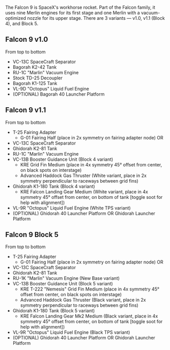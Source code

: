 The Falcon 9 is SpaceX's workhorse rocket. Part of the Falcon family, it uses nine Merlin engines for its first stage and one Merlin with a vacuum-optimized nozzle for its upper stage. There are 3 variants — v1.0, v1.1 (Block 4), and Block 5.

## Falcon 9 v1.0

From top to bottom

* VC-13C SpaceCraft Separator
* Bagorah K2-42 Tank
* RU-1C "Marlin" Vacuum Engine
* Stock TD-25 Decoupler
* Bagorah K1-125 Tank
* VL-9D "Octopus" Liquid Fuel Engine
* (OPTIONAL) Bagorah 40 Launcher Platform

## Falcon 9 v1.1

From top to bottom

* T-25 Fairing Adapter
  * G-01 Fairing Half (place in 2x symmetry on fairing adapter node)
OR
* VC-13C SpaceCraft Separator
* Ghidorah K2-81 Tank
* RU-1C "Marlin" Vacuum Engine
* VC-13B Booster Guidance Unit (Block 4 variant)
  * KRE Grid Fin Medium (place in 4x symmetry 45° offset from center, on black spots on interstage)
  * Advanced Haddock Gas Thruster (White variant, place in 2x symmetry perpendicular to raceways between grid fins)
* Ghidorah K1-180 Tank (Block 4 variant)
  * KRE Falcon Landing Gear Medium (White variant, place in 4x symmetry 45° offset from center, on bottom of tank [toggle soot for help with alignment])
* VL-9R "Octopus" Liquid Fuel Engine (White TPS variant)
* (OPTIONAL) Ghidorah 40 Launcher Platform OR Ghidorah Launcher Platform

## Falcon 9 Block 5

From top to bottom

* T-25 Fairing Adapter
  * G-01 Fairing Half (place in 2x symmetry on fairing adapter node)
OR
* VC-13C SpaceCraft Separator
* Ghidorah K2-81 Tank
* RU-1K "Marlin" Vacuum Engine (New Base variant)
* VC-13B Booster Guidance Unit (Block 5 variant)
  * KRE T-222 "Nemesis" Grid Fin Medium (place in 4x symmetry 45° offset from center, on black spots on interstage)
  * Advanced Haddock Gas Thruster (Black variant, place in 2x symmetry perpendicular to raceways between grid fins)
* Ghidorah K1-180 Tank (Block 5 variant)
  * KRE Falcon Landing Gear Mk2 Medium (Black variant, place in 4x symmetry 45° offset from center, on bottom of tank [toggle soot for help with alignment])
* VL-9R "Octopus" Liquid Fuel Engine (Black TPS variant)
* (OPTIONAL) Ghidorah 40 Launcher Platform OR Ghidorah Launcher Platform
